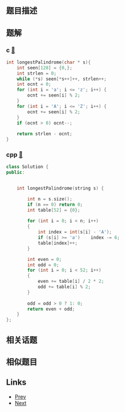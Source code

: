 
# [](https://leetcode-cn.com/problems/longest-palindrome)

## 题目描述



## 题解

### c [🔗](longest-palindrome.c) 
```c
int longestPalindrome(char * s){
    int seen[128] = {0,};
    int strlen = 0;
    while (*s) seen[*s++]++, strlen++;
    int ocnt = 0;
    for (int i = 'a'; i <= 'z'; i++) {
        ocnt += seen[i] % 2;
    }
    for (int i = 'A'; i <= 'Z'; i++) {
        ocnt += seen[i] % 2;
    }
    if (ocnt > 0) ocnt--;
    
    return strlen - ocnt;
}
```
### cpp [🔗](longest-palindrome.cpp) 
```cpp
class Solution {
public:


    int longestPalindrome(string s) {

        int n = s.size();
        if (n == 0) return 0;
        int table[52] = {0};
            
        for (int i = 0; i < n; i++)
        {
            int index = int(s[i] - 'A');
            if (s[i] >= 'a')    index -= 6;
            table[index]++;
        }

        int even = 0;
        int odd = 0;
        for (int i = 0; i < 52; i++)
        {
            even += table[i] / 2 * 2;
            odd += table[i] % 2;     
        }
        
        odd = odd > 0 ? 1: 0;
        return even + odd;
    }
};
```


## 相关话题



## 相似题目



## Links

- [Prev](../decode-string/README.md) 
- [Next](../fizz-buzz/README.md) 

